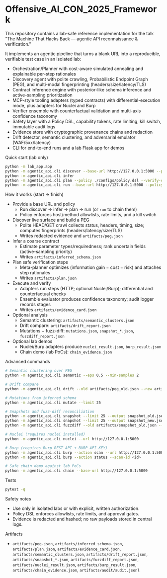 # Offensive_AI_CON_2025_Framework

This repository contains a lab-safe reference implementation for the talk "The Machine That Hacks Back — agentic API reconnaissance & verification."

It implements an agentic pipeline that turns a blank URL into a reproducible, verifiable test case in an isolated lab:

- Orchestration/Planner with cost-aware simulated annealing and explainable per-step rationales
- Discovery agent with polite crawling, Probabilistic Endpoint Graph (PEG), and multi-modal fingerprinting (headers/size/latency/TLS)
- Contract inference engine with posterior-like schema inference and active-sampling prioritization
- MCP-style tooling adapters (typed contracts) with differential-execution mode, plus adapters for Nuclei and Burp
- Verifier ensemble with counterfactual validation and multi-axis confidence taxonomy
- Safety layer with a Policy DSL, capability tokens, rate limiting, kill switch, immutable audit logs
- Evidence store with cryptographic provenance chains and redaction
- Drift detector, semantic clustering, and adversarial emulator (WAF/5xx/latency)
- CLI for end-to-end runs and a lab Flask app for demos

Quick start (lab only)

```bash
python -m lab_app.app
python -m agentic_api.cli discover --base-url http://127.0.0.1:5000 --policy ./configs/policy.dsl
python -m agentic_api.cli infer
python -m agentic_api.cli plan --policy ./configs/policy.dsl --verify-only
python -m agentic_api.cli run --base-url http://127.0.0.1:5000 --policy ./configs/policy.dsl
```

How it works (start → finish)

- Provide a base URL and policy
  - Run discover → infer → plan → run (or `run` to chain them)
  - Policy enforces host/method allowlists, rate limits, and a kill switch
- Discover live surface and build a PEG
  - Polite HEAD/GET crawl collects status, headers, timing, size; computes fingerprints (headers/latency/size/TLS)
  - Writes redacted evidence and `artifacts/peg.json`
- Infer a coarse contract
  - Estimate parameter types/requiredness; rank uncertain fields (active-sampling priority)
  - Writes `artifacts/inferred_schema.json`
- Plan safe verification steps
  - Meta-planner optimizes (information gain − cost − risk) and attaches step rationales
  - Writes `artifacts/plan.json`
- Execute and verify
  - Adapters run steps (HTTP; optional Nuclei/Burp); differential and counterfactual checks
  - Ensemble evaluator produces confidence taxonomy; audit logger records stages
  - Writes `artifacts/evidence_card.json`
- Optional analysis
  - Semantic clustering: `artifacts/semantic_clusters.json`
  - Drift compare: `artifacts/drift_report.json`
  - Mutations + fuzz-diff: `mutations.json`, `snapshot_*.json`, `fuzzdiff_report.json`
- Optional lab demos
  - Nuclei/Burp adapters produce `nuclei_result.json`, `burp_result.json`
  - Chain demo (lab PoCs): `chain_evidence.json`

Advanced commands

```bash
# Semantic clustering over PEG
python -m agentic_api.cli semantic --eps 0.5 --min-samples 2

# Drift compare
python -m agentic_api.cli drift --old artifacts/peg_old.json --new artifacts/peg.json --threshold 0.9

# Mutations from inferred schema
python -m agentic_api.cli mutate --limit 25

# Snapshots and fuzz-diff reconciliation
python -m agentic_api.cli snapshot --limit 25 --output snapshot_old.json
python -m agentic_api.cli snapshot --limit 25 --output snapshot_new.json
python -m agentic_api.cli fuzzdiff --old artifacts/snapshot_old.json --new artifacts/snapshot_new.json

# Nuclei (requires nuclei installed)
python -m agentic_api.cli nuclei --url http://127.0.0.1:5000

# Burp (requires Burp REST API + BURP_API_KEY)
python -m agentic_api.cli burp --action scan --url http://127.0.0.1:5000
python -m agentic_api.cli burp --action status --scan-id <id>

# Safe chain demo against lab PoCs
python -m agentic_api.cli chain --base-url http://127.0.0.1:5000
```

Tests

```bash
pytest -q
```

Safety notes

- Use only in isolated labs or with explicit, written authorization.
- Policy DSL enforces allowlists, rate limits, and approval gates.
- Evidence is redacted and hashed; no raw payloads stored in central logs.

Artifacts

- `artifacts/peg.json`, `artifacts/inferred_schema.json`, `artifacts/plan.json`,
  `artifacts/evidence_card.json`, `artifacts/semantic_clusters.json`, `artifacts/drift_report.json`,
  `artifacts/snapshot_*.json`, `artifacts/fuzzdiff_report.json`, `artifacts/nuclei_result.json`, `artifacts/burp_result.json`,
  `artifacts/chain_evidence.json`, `artifacts/audit/audit.jsonl`
